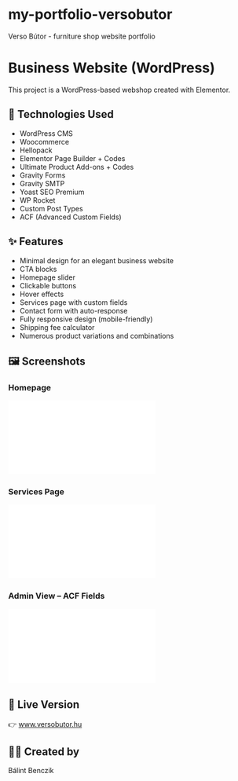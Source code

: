 # my-portfolio-versobutor
Verso Bútor - furniture shop website portfolio

# Business Website (WordPress)

This project is a WordPress-based webshop created with Elementor.

## 🔧 Technologies Used

- WordPress CMS
- Woocommerce
- Hellopack
- Elementor Page Builder + Codes
- Ultimate Product Add-ons + Codes
- Gravity Forms
- Gravity SMTP
- Yoast SEO Premium
- WP Rocket
- Custom Post Types  
- ACF (Advanced Custom Fields)

## ✨ Features

- Minimal design for an elegant business website
- CTA blocks
- Homepage slider
- Clickable buttons
- Hover effects  
- Services page with custom fields
- Contact form with auto-response  
- Fully responsive design (mobile-friendly)
- Shipping fee calculator
- Numerous product variations and combinations

## 🖼️ Screenshots

### Homepage

![Homepage screenshot](screenshots/verso_homepage.pdf)

### Services Page

![Services screenshot](product_catalog.pdf)

### Admin View – ACF Fields

![Admin screenshot](screenshots/product_page.pdf)

## 🔗 Live Version

👉 www.versobutor.hu

## 👩‍💻 Created by

Bálint Benczik
